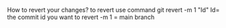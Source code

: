 How to revert your changes?
to revert use command git revert -m 1 "Id"
Id= the commit id you want to revert
-m 1 = main branch
